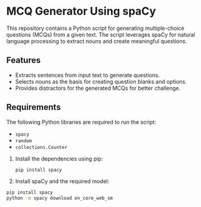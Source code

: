 # MCQ Generator Using spaCy

This repository contains a Python script for generating multiple-choice questions (MCQs) from a given text. The script leverages spaCy for natural language processing to extract nouns and create meaningful questions.

## Features

- Extracts sentences from input text to generate questions.
- Selects nouns as the basis for creating question blanks and options.
- Provides distractors for the generated MCQs for better challenge.

## Requirements

The following Python libraries are required to run the script:

- `spacy`
- `random`
- `collections.Counter`

1. Install the dependencies using pip:
   ```bash
   pip install spacy

2. Install spaCy and the required model:
  ```bash
  pip install spacy
  python -m spacy download en_core_web_sm


